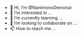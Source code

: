 - 👋 Hi, I’m @NanimonoDemonai
- 👀 I’m interested in ...
- 🌱 I’m currently learning ...
- 💞️ I’m looking to collaborate on ...
- 📫 How to reach me ...

<!---
NanimonoDemonai/NanimonoDemonai is a ✨ special ✨ repository because its `README.md` (this file) appears on your GitHub profile.
You can click the Preview link to take a look at your changes.
--->
